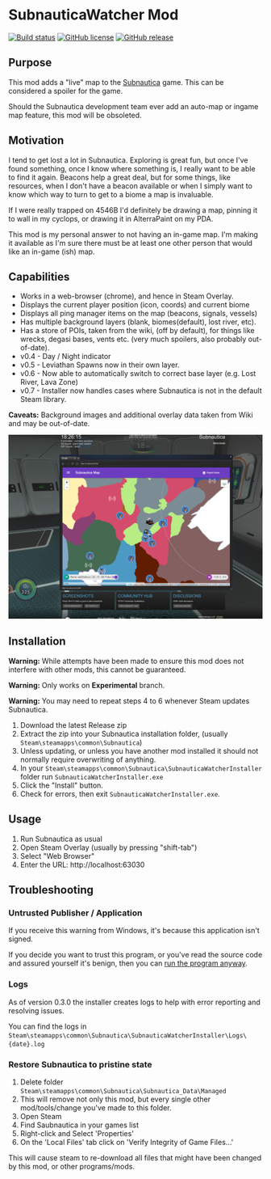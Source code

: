 # SubnauticaWatcher Mod

[![Build status](https://ci.appveyor.com/api/projects/status/3r9gd5tsnw7e0uah/branch/master?svg=true)](https://ci.appveyor.com/project/MartinSGill/subnauticawatcher/branch/master)
[![GitHub license](https://img.shields.io/github/license/mashape/apistatus.svg?style=flat)](http://opensource.org/licenses/MIT)
[![GitHub release](https://img.shields.io/badge/Current%20Release-v0.7-blue.svg?style=flat)](https://github.com/MartinSGill/SubnauticaWatcher/releases/tag/0.7)

## Purpose

This mod adds a "live" map to the [Subnautica][2] game. This can be considered a spoiler for the game.

Should the Subnautica development team ever add an auto-map or ingame map feature, this mod will be obsoleted.

## Motivation

I tend to get lost a lot in Subnautica. Exploring is great fun, but once I've found something, once I know where something is, I really want to be able to find it again. Beacons help a great deal, but for some things, like resources, when I don't have a beacon available or when I simply want to know which way to turn to get to a biome a map is invaluable.

If I were really trapped on 4546B I'd definitely be drawing a map, pinning it to wall in my cyclops, or drawing it in AlterraPaint on my PDA.

This mod is my personal answer to not having an in-game map. I'm making it available as I'm sure there must be at least one other person that would like an in-game (ish) map.

## Capabilities

* Works in a web-browser (chrome), and hence in Steam Overlay.
* Displays the current player position (icon, coords) and current biome
* Displays all ping manager items on the map (beacons, signals, vessels)
* Has multiple background layers (blank, biomes(default), lost river, etc).
* Has a store of POIs, taken from the wiki, (off by default), for things like wrecks, degasi bases, vents etc. (very much spoilers, also probably out-of-date).
* v0.4 - Day / Night indicator
* v0.5 - Leviathan Spawns now in their own layer.
* v0.6 - Now able to automatically switch to correct base layer (e.g. Lost River, Lava Zone)
* v0.7 - Installer now handles cases where Subnautica is not in the default Steam library.

__Caveats:__ Background images and additional overlay data taken from Wiki and may be out-of-date.

![Mod in Use](images/mod-example-overlay.png "Mod In Use")

## Installation

__Warning:__ While attempts have been made to ensure this mod does not interfere with other mods, this cannot
be guaranteed.

__Warning:__ Only works on __Experimental__ branch.

__Warning:__ You may need to repeat steps 4 to 6 whenever Steam updates Subnautica.

1. Download the latest Release zip
2. Extract the zip into your Subnautica installation folder, (usually `Steam\steamapps\common\Subnautica`)
3. Unless updating, or unless you have another mod installed it should not normally require overwriting of anything.
4. In your `Steam\steamapps\common\Subnautica\SubnauticaWatcherInstaller` folder run `SubnauticaWatcherInstaller.exe`
5. Click the "Install" button.
6. Check for errors, then exit `SubnauticaWatcherInstaller.exe`.

## Usage

1. Run Subnautica as usual
2. Open Steam Overlay (usually by pressing "shift-tab")
3. Select "Web Browser"
4. Enter the URL: http://localhost:63030

## Troubleshooting

### Untrusted Publisher / Application

If you receive this warning from Windows, it's because this application isn't signed.

If you decide you want to trust this program, or you've read the source code and assured yourself it's benign, then you can [run the program anyway][1].

### Logs

As of version 0.3.0 the installer creates logs to help with error reporting and resolving issues.

You can find the logs in `Steam\steamapps\common\Subnautica\SubnauticaWatcherInstaller\Logs\{date}.log`

### Restore Subnautica to pristine state

1. Delete folder `Steam\steamapps\common\Subnautica\Subnautica_Data\Managed`
2. This will remove not only this mod, but every single other mod/tools/change you've made to this folder.
3. Open Steam
4. Find Saubnautica in your games list
5. Right-click and Select 'Properties'
6. On the 'Local Files' tab click on 'Verify Integrity of Game Files...'

This will cause steam to re-download all files that might have been changed by this mod, or other programs/mods.

[1]:https://www.pcworld.com/article/3197443/windows/how-to-get-past-windows-defender-smartscreen-in-windows-10.html
[2]:https://store.steampowered.com/app/264710/Subnautica/
